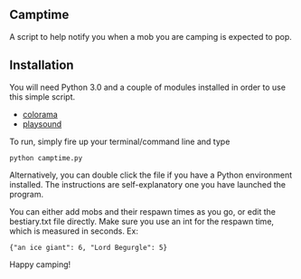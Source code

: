 ## Camptime

A script to help notify you when a mob you are camping is expected to pop.

## Installation

You will need Python 3.0 and a couple of modules installed in order to use this simple script.

* [colorama](https://pypi.org/project/colorama/)
* [playsound](https://pypi.org/project/playsound/)

To run, simply fire up your terminal/command line and type 

    python camptime.py

Alternatively, you can double click the file if you have a Python environment installed. The instructions are self-explanatory one you have launched the program.

You can either add mobs and their respawn times as you go, or edit the bestiary.txt file directly. Make sure you use an int for the respawn time, which is measured in seconds. Ex:

    {"an ice giant": 6, "Lord Begurgle": 5}



Happy camping!

